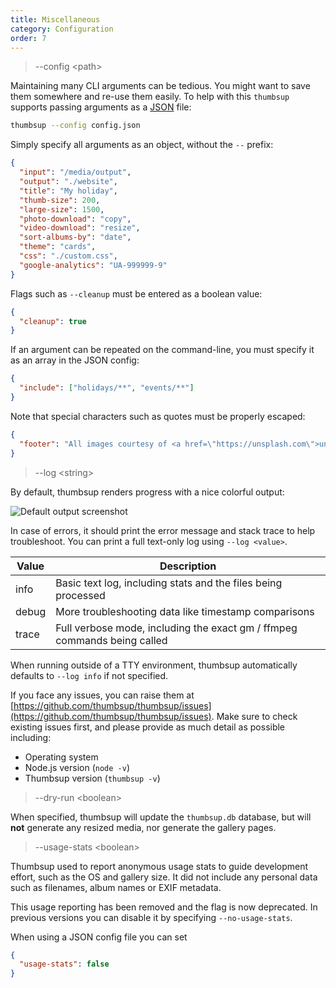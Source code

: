 ```yaml
---
title: Miscellaneous
category: Configuration
order: 7
---
```


> \-\-config &lt;path&gt;

Maintaining many CLI arguments can be tedious.
You might want to save them somewhere and re-use them easily.
To help with this `thumbsup` supports passing arguments as a [JSON](https://en.wikipedia.org/wiki/JSON) file:

```bash
thumbsup --config config.json
```

Simply specify all arguments as an object, without the `--` prefix:

```json
{
  "input": "/media/output",
  "output": "./website",
  "title": "My holiday",
  "thumb-size": 200,
  "large-size": 1500,
  "photo-download": "copy",
  "video-download": "resize",
  "sort-albums-by": "date",
  "theme": "cards",
  "css": "./custom.css",
  "google-analytics": "UA-999999-9"
}
```

Flags such as `--cleanup` must be entered as a boolean value:

```json
{
  "cleanup": true
}
```

If an argument can be repeated on the command-line, you must specify it as an array in the JSON config:

```json
{
  "include": ["holidays/**", "events/**"]
}
```

Note that special characters such as quotes must be properly escaped:

```json
{
  "footer": "All images courtesy of <a href=\"https://unsplash.com\">unsplash.com</a>"
}
```

> \-\-log &lt;string&gt;

By default, thumbsup renders progress with a nice colorful output:

![Default output screenshot](../../images/default-output.png)

In case of errors, it should print the error message and stack trace to help troubleshoot.
You can print a full text-only log using `--log <value>`.

| Value | Description |
|-------|-------------|
| info | Basic text log, including stats and the files being processed |
| debug | More troubleshooting data like timestamp comparisons |
| trace | Full verbose mode, including the exact gm / ffmpeg commands being called |

When running outside of a TTY environment, thumbsup automatically defaults
to `--log info` if not specified.

If you face any issues, you can raise them at
[https://github.com/thumbsup/thumbsup/issues](https://github.com/thumbsup/thumbsup/issues).
Make sure to check existing issues first, and please provide as much detail as possible including:

- Operating system
- Node.js version (`node -v`)
- Thumbsup version (`thumbsup -v`)

> \-\-dry-run &lt;boolean&gt;

When specified, thumbsup will update the `thumbsup.db` database, but will **not** generate any resized media, nor generate the gallery pages.

> \-\-usage-stats &lt;boolean&gt;

Thumbsup used to report anonymous usage stats to guide development effort, such as the OS and gallery size.
It did not include any personal data such as filenames, album names or EXIF metadata.

This usage reporting has been removed and the flag is now deprecated.
In previous versions you can disable it by specifying `--no-usage-stats`.

When using a JSON config file you can set

```json
{
  "usage-stats": false
}
```
